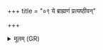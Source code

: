 +++
title = "०९ ये ब्राह्मणं प्रत्यष्ठीवन्"

+++
<details><summary>मूलम् (GR)</summary>

ये ब्राह्मणं प्रत्यष्ठीवन्  
ये चास्मिच् छुक्लम् ईषिरे ।  
अस्नस् ते मध्ये कुल्यायाः  
केशान् खादन्त आसते ॥
</details>